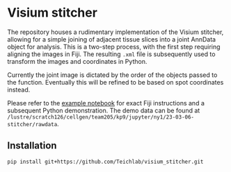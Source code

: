# Visium stitcher

The repository houses a rudimentary implementation of the Visium stitcher, allowing for a simple joining of adjacent tissue slices into a joint AnnData object for analysis. This is a two-step process, with the first step requiring aligning the images in Fiji. The resulting `.xml` file is subsequently used to transform the images and coordinates in Python.

Currently the joint image is dictated by the order of the objects passed to the function. Eventually this will be refined to be based on spot coordinates instead.

Please refer to the [example notebook](notebooks/demo.ipynb) for exact Fiji instructions and a subsequent Python demonstration. The demo data can be found at `/lustre/scratch126/cellgen/team205/kp9/jupyter/ny1/23-03-06-stitcher/rawdata`.

## Installation

```bash
pip install git+https://github.com/Teichlab/visium_stitcher.git
```
